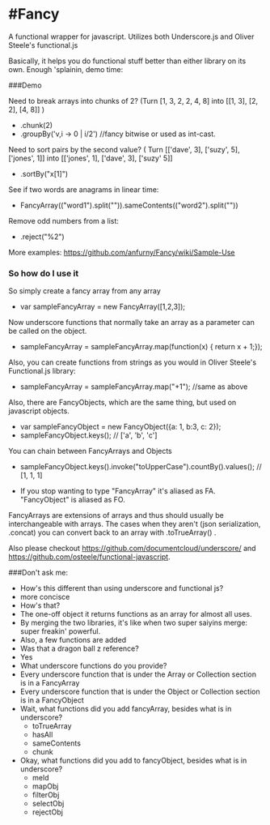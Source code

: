 #Fancy
=====

A functional wrapper for javascript. Utilizes both Underscore.js and Oliver Steele's functional.js

Basically, it helps you do functional stuff better than either library on its own. Enough 'splainin, demo time:

###Demo

Need to break arrays into chunks of 2? (Turn [1, 3, 2, 2, 4, 8] into [[1, 3], [2, 2], [4, 8]] )
- .chunk(2)
- .groupBy('v,i -> 0 | i/2') //fancy bitwise or used as int-cast. 

Need to sort pairs by the second value? ( Turn [['dave', 3], ['suzy', 5], ['jones', 1]] into [['jones', 1], ['dave', 3], ['suzy' 5]]
- .sortBy("x[1]")

See if two words are anagrams in linear time:
- FancyArray(("word1").split("")).sameContents(("word2").split(""))

Remove odd numbers from a list:
- .reject("%2")

More examples: https://github.com/anfurny/Fancy/wiki/Sample-Use

### So how do I use it

So simply create a fancy array from any array 
- var sampleFancyArray = new FancyArray([1,2,3]);

Now underscore functions that normally take an array as a parameter can be called on the object.
- sampleFancyArray = sampleFancyArray.map(function(x) { return x + 1;});

Also, you can create functions from strings as you would in Oliver Steele's Functional.js library:
- sampleFancyArray = sampleFancyArray.map("+1"); //same as above

Also, there are FancyObjects, which are the same thing, but used on javascript objects.
- var sampleFancyObject = new FancyObject({a: 1, b:3, c: 2});
- sampleFancyObject.keys(); // ['a', 'b', 'c']

You can chain between FancyArrays and Objects
- sampleFancyObject.keys().invoke("toUpperCase").countBy().values(); // [1, 1, 1]

- If you stop wanting to type "FancyArray" it's aliased as FA. "FancyObject" is aliased as FO.

FancyArrays are extensions of arrays and thus should usually be interchangeable with arrays. The cases when they aren't (json serialization, .concat) you can convert back to an array with .toTrueArray() .

Also please checkout https://github.com/documentcloud/underscore/ and https://github.com/osteele/functional-javascript.

###Don't ask me:
 * How's this different than using underscore and functional js?
  * more concisce
 * How's that?
  * The one-off object it returns functions as an array for almost all uses.
  * By merging the two libraries, it's like when two super saiyins merge: super freakin' powerful.
  * Also, a few functions are added
 * Was that a dragon ball z reference?
  * Yes 
 * What underscore functions do you provide? 
  * Every underscore function that is under the Array or Collection section is in a FancyArray
  * Every underscore function that is under the Object or Collection section is in a FancyObject
 * Wait, what functions did you add fancyArray, besides what is in underscore?
   * toTrueArray
   * hasAll
   * sameContents
   * chunk
 * Okay, what functions did you add to fancyObject, besides what is in underscore?
   * meld
   * mapObj
   * filterObj
   * selectObj
   * rejectObj   
